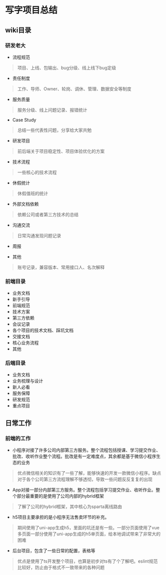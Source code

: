 # 写字项目总结

## wiki目录

### 研发老大

* 流程规范
> 项目、上线、包输出、bug分级、线上线下bug定级

* 责任制度
> 工作、导师、Owner、轮岗、调休、管理、数据安全等制度

* 服务质量
> 服务分级、线上问题记录、报错统计

* Case Study
> 总结一些代表性问题，分享给大家共勉

* 研发项目
> 前后端关于项目稳定性、项目体验优化的方案

* 技术流程
> 一些核心的技术流程

* 休假统计
> 休假值班的统计

* 外部文档依赖
> 依赖公司或者第三方技术的总结

* 沟通交流
> 日常沟通发现问题记录

* 周报

* 其他
> 账号记录，兼容版本、常用接口人、名次解释


### 前端目录

* 业务文档
* 新手引导
* 前端规范
* 技术方案
* 第三方依赖
* 会议记录
* 各个项目的技术文档、踩坑文档
* 交接文档
* 核心业务流程
* 其他

### 后端目录

* 业务文档
* 业务梳理与设计
* 新人必看
* 服务保障
* 研发规范
* 重点项目

## 日常工作

### 前端的工作

* 小程序对接了许多公司内部第三方服务。整个流程包括授课、学习提交作业、批改、收听作业整个流程。批改是有一定难度点，其余都是基于微信小程序生态的业务
> 优点微信相关的知识有了一些了解，能够快速的开发一款微信小程序。缺点对于各个公司第三方流程理解不够透彻，导致一些问题反反复复的出现

* App对接一部分内部第三方服务。整个流程包括学习提交作业、收听作业。整个部分最重要的是使用了公司内部的hybrid框架
> 了解了公司的hybrid框架，其中核心为sparta离线路由

* h5项目主要承担的是小程序无法售卖环节的补充。
> 期间使用了uni-app生成h5，里面的坑还是有一些。一部分页面使用了vue多页面一部分使用了uni-app生成的h5单页面，给本地调试带来了非常大的困难

* 后台项目，包含了一些日常的配置，表格等
> 优点是使用了ts开发整个项目，也算是初步对ts有了个了解吧。eslint规范比较好，防止由于格式不一致带来的各种问题



